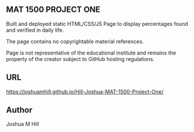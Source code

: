 ## MAT 1500 PROJECT ONE 
Built and deployed static HTML/CSS/JS Page to display percentages found and verified in daily life. 

The page contains no copyrightable material references. 

Page is not representative of the educational institute and remains the property of the creator subject to GitHub hosting regulations.

## URL 
https://joshuamhill.github.io/Hill-Joshua-MAT-1500-Project-One/ 

## Author 
Joshua M Hill
